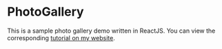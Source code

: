 # PhotoGallery

This is a sample photo gallery demo written in ReactJS. You can view the corresponding  [tutorial on my website](http://www.charova.net/code/blog/react-photo-gallery-tutorial.php).